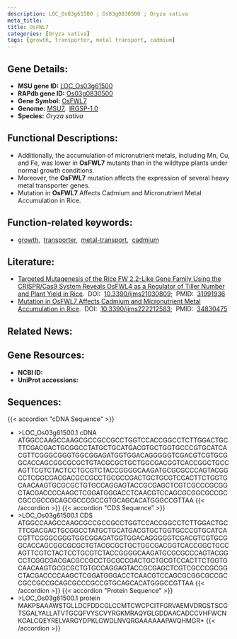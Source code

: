 ```yaml
---
description: LOC_Os03g61500 ; Os03g0830500 ; Oryza sativa
meta_title:
title: OsFWL7
categories: [Oryza sativa]
tags: [growth, transporter, metal transport, cadmium]
---
```


## Gene Details:
- **MSU gene ID:** [LOC_Os03g61500](http://rice.uga.edu/cgi-bin/ORF_infopage.cgi?orf=LOC_Os03g61500)  
- **RAPdb gene ID:** [Os03g0830500](https://rapdb.dna.affrc.go.jp/locus/?name=Os03g0830500)  
- **Gene Symbol:** <u>OsFWL7</u>
- **Genome:**  [MSU7](http://rice.uga.edu/),&nbsp;&nbsp;[IRGSP-1.0](https://rapdb.dna.affrc.go.jp/download/irgsp1.html)
- **Species:** *Oryza sativa*

## Functional Descriptions:
   - Additionally, the accumulation of micronutrient metals, including Mn, Cu, and Fe, was lower in **OsFWL7** mutants than in the wildtype plants under normal growth conditions.
   - Moreover, the **OsFWL7** mutation affects the expression of several heavy metal transporter genes.
   - Mutation in **OsFWL7** Affects Cadmium and Micronutrient Metal Accumulation in Rice.

## Function-related keywords:
   - [growth](/tags/growth/),&nbsp;&nbsp;[transporter](/tags/transporter/),&nbsp;&nbsp;[metal-transport](/tags/metal-transport/),&nbsp;&nbsp;[cadmium](/tags/cadmium/)

## Literature:
   - [Targeted Mutagenesis of the Rice FW 2.2-Like Gene Family Using the CRISPR/Cas9 System Reveals OsFWL4 as a Regulator of Tiller Number and Plant Yield in Rice](https://www.doi.org/10.3390/ijms21030809).&nbsp;&nbsp;DOI:&nbsp;&nbsp;[10.3390/ijms21030809](https://www.doi.org/10.3390/ijms21030809);&nbsp;&nbsp;PMID:&nbsp;&nbsp;[31991936](https://pubmed.ncbi.nlm.nih.gov/31991936/)
   - [Mutation in OsFWL7 Affects Cadmium and Micronutrient Metal Accumulation in Rice](https://www.doi.org/10.3390/ijms222212583).&nbsp;&nbsp;DOI:&nbsp;&nbsp;[10.3390/ijms222212583](https://www.doi.org/10.3390/ijms222212583);&nbsp;&nbsp;PMID:&nbsp;&nbsp;[34830475](https://pubmed.ncbi.nlm.nih.gov/34830475/)

## Related News:

## Gene Resources:
- **NCBI ID:**  []()
- **UniProt accessions:** [](https://www.uniprot.org/uniprotkb//entry)

## Sequences:
{{< accordion "cDNA Sequence" >}}
- \>LOC_Os03g61500.1 cDNA
ATGGCCAAGCCAAGCGCCGCCGCCTGGTCCACCGGCCTCTTGGACTGCTTCGACGACTGCGGCCTATGCTGCATGACGTGCTGGTGCCCGTGCATCACGTTCGGGCGGGTGGCGGAGATGGTGGACAGGGGGTCGACGTCGTGCGGCACCAGCGGCGCGCTGTACGCGCTGCTGGCGACGGTCACCGGCTGCCAGTTCGTCTACTCCTGCGTCTACCGGGGCAAGATGCGCGCCCAGTACGGCCTCGGCGACGACGCCGCCTGCGCCGACTGCTGCGTCCACTTCTGGTGCAACAAGTGCGCGCTGTGCCAGGAGTACCGCGAGCTCGTCGCCCGCGGCTACGACCCCAAGCTCGGATGGGACCTCAACGTCCAGCGCGGCGCCGCCGCCGCCGCAGCGCCCGCCGTGCAGCACATGGGCCGTTAA
{{< /accordion >}}
{{< accordion "CDS Sequence" >}}
- \>LOC_Os03g61500.1 CDS
ATGGCCAAGCCAAGCGCCGCCGCCTGGTCCACCGGCCTCTTGGACTGCTTCGACGACTGCGGCCTATGCTGCATGACGTGCTGGTGCCCGTGCATCACGTTCGGGCGGGTGGCGGAGATGGTGGACAGGGGGTCGACGTCGTGCGGCACCAGCGGCGCGCTGTACGCGCTGCTGGCGACGGTCACCGGCTGCCAGTTCGTCTACTCCTGCGTCTACCGGGGCAAGATGCGCGCCCAGTACGGCCTCGGCGACGACGCCGCCTGCGCCGACTGCTGCGTCCACTTCTGGTGCAACAAGTGCGCGCTGTGCCAGGAGTACCGCGAGCTCGTCGCCCGCGGCTACGACCCCAAGCTCGGATGGGACCTCAACGTCCAGCGCGGCGCCGCCGCCGCCGCAGCGCCCGCCGTGCAGCACATGGGCCGTTAA
{{< /accordion >}}
{{< accordion "Protein Sequence" >}}
- \>LOC_Os03g61500.1 protein
MAKPSAAAWSTGLLDCFDDCGLCCMTCWCPCITFGRVAEMVDRGSTSCGTSGALYALLATVTGCQFVYSCVYRGKMRAQYGLGDDAACADCCVHFWCNKCALCQEYRELVARGYDPKLGWDLNVQRGAAAAAAPAVQHMGR*
{{< /accordion >}}
